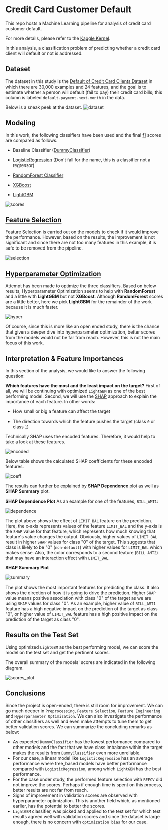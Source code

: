# Credit Card Customer Default
This repo hosts a Machine Learning pipeline for analysis of credit card customer default.

For more details, please refer to the [Kaggle Kernel](https://www.kaggle.com/arashshamseddini/kaggle-customer-default/).

In this analysis, a classification problem of predicting whether a credit card client will default or not is addressed.

## Dataset
The dataset in this study is the [Default of Credit Card Clients Dataset](https://www.kaggle.com/uciml/default-of-credit-card-clients-dataset) in which there are 30,000 examples and 24 features, and the goal is to estimate whether a person will default (fail to pay) their credit card bills; this column is labeled `default.payment.next.month` in the data.

Below is a sneak peek at the dataset.
![dataset](./Images/dataset.png)

## Modeling
In this work, the following classifiers have been used and the final [f1](https://en.wikipedia.org/wiki/F-score) scores are compared as follows. 

- Baseline Classifier ([DummyClassifier](https://scikit-learn.org/stable/modules/generated/sklearn.dummy.DummyClassifier.html))

- [LogisticRegression](https://scikit-learn.org/stable/modules/generated/sklearn.linear_model.LogisticRegression.html) (Don't fall for the name, this is a classifier not a regressor)

- [RandomForest Classifier](https://scikit-learn.org/stable/modules/generated/sklearn.ensemble.RandomForestClassifier.html)

- [XGBoost](https://xgboost.readthedocs.io/en/latest/)

- [LightGBM](https://lightgbm.readthedocs.io/en/latest/)


![scores](./Images/scores.png)

## [Feature Selection](https://en.wikipedia.org/wiki/Feature_selection)
Feature Selection is carried out on the models to check if it would improve the performance. However, based on the results, the improvement is not significant and since there are not too many features in this example, it is safe to be removed from the pipeline.

![selection](./Images/feature-selection.png)

## [Hyperparameter Optimization](https://en.wikipedia.org/wiki/Hyperparameter_optimization)
Attempt has been made to optimize the three classifiers. Based on below results, Hyperparameter Optimization seems to help with **RandomForest** and a little with **LightGBM** but not **XGBoost**. Although **RandomForest** scores are a little better, here we pick **LightGBM** for the remainder of the work because it is much faster. 

![hyper](./Images/hyperparameter-optimization.png)

Of course, since this is more like an open ended study, there is the chance that given a deeper dive into hyperparameter optimization, better scores from the models would not be far from reach. However, this is not the main focus of this work.

## Interpretation & Feature Importances
In this section of the analysis, we would like to answer the following question:

**Which features have the most and the least impact on the target?**
First of all, we will be continuing with optimized `LightGBM` as one of the best performing model. Second, we will use the [SHAP](https://github.com/slundberg/shap) approach to explain the importance of each feature. In other words:

- How small or big a feature can affect the target

- The direction towards which the feature pushes the target (class `0` or class `1`)

Technically SHAP uses the encoded features. Therefore, it would help to take a look at these features.

![encoded](./Images/encoded-features.png)

Below table shows the calculated SHAP coefficients for these encoded features.

![coeff](./Images/SHAP-coeff.png)

The results can further be explained by **SHAP Dependence** plot as well as **SHAP Summary** plot.

**SHAP Dependence Plot**
As an example for one of the features, `BILL_AMT1`:

![dependence](./Images/dependence_plot.png)

The plot above shows the effect of `LIMIT_BAL` feature on the prediction. Here, the x-axis represents values of the feature `LIMIT_BAL` and the y-axis is the `SHAP` value for that feature, which represents how much knowing that feature's value changes the output. Obviously, higher values of `LIMIT_BAL` result in higher `SHAP` values for class "0" of the target. This suggests that class is likely to be "0" (`non-default`) with higher values for `LIMIT_BAL` which makes sense.  Also, the color corresponds to a second feature (`BILL_AMT2`) that may have an interaction effect with `LIMIT_BAL`.

**SHAP Summary Plot**

![summary](./Images/summary_plot.png)


The plot shows the most important features for predicting the class. It also shows the direction of how it is going to drive the prediction. Higher `SHAP` value means positive association with class "0" of the target as we are using `SHAP` values for class "0". As an example, higher value of `BILL_AMT1` feature has a high negative impact on the prediction of the target as class "0", or higher value of `LIMIT_BAL` feature has a high positive impact on the prediction of the target as class "0".

## Results on the Test Set
Using optimized `LightGBM` as the best performing model, we can score the model on the test set and get the pertinent scores.

The overall summary of the models' scores are indicated in the following diagram.

![scores_plot](./Images/scores_plot.png)

## Conclusions
Since the project is open-ended, there is still room for improvement. We can go much deeper in `Preprocessing`, `Feature Selection`, `Feature Engineering` and `Hyperparameter Optimization`. We can also investigate the performance of other classifiers as well and even make attempts to tune them to get better validation scores. We can summarize the concluding remarks as below:
- As expected `DummyClassifier` has the lowest performance compared to other models and the fact that we have class imbalance within the target makes the results from `DummyClassifier` even more unreliable.
- For our case, a linear model like `LogisticRegression` has an average performance where tree_based models have better performance compared with `LogisticRegression`, among which `LightGBM` has the best performance.
- For the case under study, the performed feature selection with `REFCV` did not improve the scores. Perhaps if enough time is spent on this process, better results are not far from reach.
- Signs of improvement in validation scores are observed with hyperparameter optimization. This is another field which, as mentioned earlier, has the potential to better the scores.
- `LightGBM` classifier, was picked and applied to the test set for which test results agreed well with validation scores and since the dataset is large enough, there is no concern with `optimization bias` for our case.


